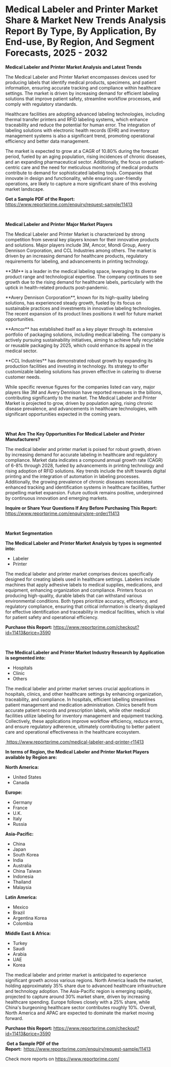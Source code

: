 <p><h1>Medical Labeler and Printer Market Share & Market New Trends Analysis Report By Type, By Application, By End-use, By Region, And Segment Forecasts, 2025 - 2032</h1></p><p><strong>Medical Labeler and Printer Market Analysis and Latest Trends</strong></p>
<p><p>The Medical Labeler and Printer Market encompasses devices used for producing labels that identify medical products, specimens, and patient information, ensuring accurate tracking and compliance within healthcare settings. The market is driven by increasing demand for efficient labeling solutions that improve patient safety, streamline workflow processes, and comply with regulatory standards. </p><p>Healthcare facilities are adopting advanced labeling technologies, including thermal transfer printers and RFID labeling systems, which enhance traceability and reduce the potential for human error. The integration of labeling solutions with electronic health records (EHR) and inventory management systems is also a significant trend, promoting operational efficiency and better data management. </p><p>The market is expected to grow at a CAGR of 10.80% during the forecast period, fueled by an aging population, rising incidences of chronic diseases, and an expanding pharmaceutical sector. Additionally, the focus on patient-centric care and the need for meticulous monitoring of medical products contribute to demand for sophisticated labeling tools. Companies that innovate in design and functionality, while ensuring user-friendly operations, are likely to capture a more significant share of this evolving market landscape.</p></p>
<p><strong>Get a Sample PDF of the Report:&nbsp;</strong> <a href="https://www.reportprime.com/enquiry/request-sample/11413?utm_campaign=2758&utm_medium=2&utm_source=Github&utm_content=ia&utm_term=20032025&utm_id=medical-labeler-and-printer">https://www.reportprime.com/enquiry/request-sample/11413</a></p>
<p>&nbsp;</p>
<p><strong>Medical Labeler and Printer Major Market Players</strong></p>
<p><p>The Medical Labeler and Printer Market is characterized by strong competition from several key players known for their innovative products and solutions. Major players include 3M, Amcor, Mondi Group, Avery Dennison Corporation, and CCL Industries among others. The market is driven by an increasing demand for healthcare products, regulatory requirements for labeling, and advancements in printing technology.</p><p>**3M** is a leader in the medical labeling space, leveraging its diverse product range and technological expertise. The company continues to see growth due to the rising demand for healthcare labels, particularly with the uptick in health-related products post-pandemic.</p><p>**Avery Dennison Corporation**, known for its high-quality labeling solutions, has experienced steady growth, fueled by its focus on sustainable practices and investments in innovative labeling technologies. The recent expansion of its product lines positions it well for future market opportunities.</p><p>**Amcor** has established itself as a key player through its extensive portfolio of packaging solutions, including medical labeling. The company is actively pursuing sustainability initiatives, aiming to achieve fully recyclable or reusable packaging by 2025, which could enhance its appeal in the medical sector.</p><p>**CCL Industries** has demonstrated robust growth by expanding its production facilities and investing in technology. Its strategy to offer customizable labeling solutions has proven effective in catering to diverse customer needs.</p><p>While specific revenue figures for the companies listed can vary, major players like 3M and Avery Dennison have reported revenues in the billions, contributing significantly to the market. The Medical Labeler and Printer Market is projected to grow, driven by population aging, rising chronic disease prevalence, and advancements in healthcare technologies, with significant opportunities expected in the coming years.</p></p>
<p>&nbsp;</p>
<p><strong>What Are The Key Opportunities For Medical Labeler and Printer Manufacturers?</strong></p>
<p><p>The medical labeler and printer market is poised for robust growth, driven by increasing demand for accurate labeling in healthcare and regulatory compliance. Market data indicates a compound annual growth rate (CAGR) of 6-8% through 2028, fueled by advancements in printing technology and rising adoption of RFID solutions. Key trends include the shift towards digital printing and the integration of automation in labeling processes. Additionally, the growing prevalence of chronic diseases necessitates enhanced tracking and identification systems in healthcare facilities, further propelling market expansion. Future outlook remains positive, underpinned by continuous innovation and emerging markets.</p></p>
<p><strong>Inquire or Share Your Questions If Any Before Purchasing This Report:</strong> <a href="https://www.reportprime.com/enquiry/pre-order/11413?utm_campaign=2758&utm_medium=2&utm_source=Github&utm_content=ia&utm_term=20032025&utm_id=medical-labeler-and-printer">https://www.reportprime.com/enquiry/pre-order/11413</a></p>
<p>&nbsp;</p>
<p><strong>Market Segmentation</strong></p>
<p><strong>The Medical Labeler and Printer Market Analysis by types is segmented into:</strong></p>
<p><ul><li>Labeler</li><li>Printer</li></ul></p>
<p><p>The medical labeler and printer market comprises devices specifically designed for creating labels used in healthcare settings. Labelers include machines that apply adhesive labels to medical supplies, medications, and equipment, enhancing organization and compliance. Printers focus on producing high-quality, durable labels that can withstand various environmental conditions. Both types prioritize accuracy, efficiency, and regulatory compliance, ensuring that critical information is clearly displayed for effective identification and traceability in medical facilities, which is vital for patient safety and operational efficiency.</p></p>
<p><strong>Purchase this Report:&nbsp;</strong><a href="https://www.reportprime.com/checkout?id=11413&price=3590&utm_campaign=2758&utm_medium=2&utm_source=Github&utm_content=ia&utm_term=20032025&utm_id=medical-labeler-and-printer">https://www.reportprime.com/checkout?id=11413&price=3590</a></p>
<p>&nbsp;</p>
<p><strong>The Medical Labeler and Printer Market Industry Research by Application is segmented into:</strong></p>
<p><ul><li>Hospitals</li><li>Clinic</li><li>Others</li></ul></p>
<p><p>The medical labeler and printer market serves crucial applications in hospitals, clinics, and other healthcare settings by enhancing organization, traceability, and compliance. In hospitals, efficient labelling streamlines patient management and medication administration. Clinics benefit from accurate patient records and prescription labels, while other medical facilities utilize labeling for inventory management and equipment tracking. Collectively, these applications improve workflow efficiency, reduce errors, and ensure regulatory adherence, ultimately contributing to better patient care and operational effectiveness in the healthcare ecosystem.</p></p>
<p><a href="https://www.reportprime.com/medical-labeler-and-printer-r11413?utm_campaign=2758&utm_medium=2&utm_source=Github&utm_content=ia&utm_term=20032025&utm_id=medical-labeler-and-printer">&nbsp;https://www.reportprime.com/medical-labeler-and-printer-r11413</a></p>
<p><strong>In terms of Region, the Medical Labeler and Printer Market Players available by Region are:</strong></p>
<p>
    <p> <strong> North America: </strong>
        <ul>
            <li>United States</li>
            <li>Canada</li>
        </ul>
        </p> 
    <p> <strong> Europe: </strong>
        <ul>
            <li>Germany</li>
            <li>France</li>
            <li>U.K.</li>
            <li>Italy</li>
            <li>Russia</li>
        </ul>
        </p> 
    <p> <strong> Asia-Pacific: </strong>
        <ul>
            <li>China</li>
            <li>Japan</li>
            <li>South Korea</li>
            <li>India</li>
            <li>Australia</li>
            <li>China Taiwan</li>
            <li>Indonesia</li>
            <li>Thailand</li>
            <li>Malaysia</li>
        </ul>
        </p> 
    <p> <strong> Latin America: </strong>
        <ul>
            <li>Mexico</li>
            <li>Brazil</li>
            <li>Argentina Korea</li>
            <li>Colombia</li>
        </ul>
        </p> 
    <p> <strong> Middle East & Africa: </strong>
        <ul>
            <li>Turkey</li>
            <li>Saudi</li>
            <li>Arabia</li>
            <li>UAE</li>
            <li>Korea</li>
        </ul>
    </p>
    </p>
<p><p>The medical labeler and printer market is anticipated to experience significant growth across various regions. North America leads the market, holding approximately 35% share due to advanced healthcare infrastructure and technology adoption. The Asia-Pacific region is emerging rapidly, projected to capture around 30% market share, driven by increasing healthcare spending. Europe follows closely with a 25% share, while China's burgeoning healthcare sector contributes roughly 10%. Overall, North America and APAC are expected to dominate the market moving forward.</p></p>
<p><strong>Purchase this Report: </strong><a href="https://www.reportprime.com/checkout?id=11413&price=3590&utm_campaign=2758&utm_medium=2&utm_source=Github&utm_content=ia&utm_term=20032025&utm_id=medical-labeler-and-printer">https://www.reportprime.com/checkout?id=11413&price=3590</a></p>
<p>&nbsp;<strong>Get a Sample PDF of the Report:&nbsp;&nbsp;</strong><a href="https://www.reportprime.com/enquiry/request-sample/11413?utm_campaign=2758&utm_medium=2&utm_source=Github&utm_content=ia&utm_term=20032025&utm_id=medical-labeler-and-printer">https://www.reportprime.com/enquiry/request-sample/11413</a></p>
<p><strong></strong></p>
<p>Check more reports on <a href="https://www.reportprime.com/?utm_campaign=2758&utm_medium=2&utm_source=Github&utm_content=ia&utm_term=20032025&utm_id=medical-labeler-and-printer">https://www.reportprime.com/</a></p>